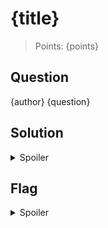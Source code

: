 # {title}

> Points: {points}

## Question

{author}
{question}

## Solution

<details>
  <summary>Spoiler</summary>

{solution}

</details>

## Flag

<details>
  <summary>Spoiler</summary>

`{flag}`

</details>

